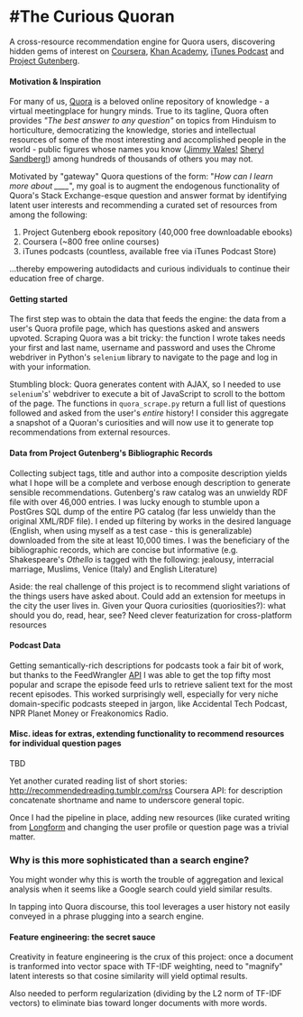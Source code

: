 #The Curious Quoran
==============

A cross-resource recommendation engine for Quora users, discovering hidden gems of interest on [Coursera](https://coursera.org), [Khan Academy](https://www.khanacademy.org/), [iTunes Podcast](https://www.apple.com/itunes/podcasts/discover/) and [Project Gutenberg](https://www.gutenberg.org/).


#### Motivation & Inspiration

For many of us, [Quora](http://www.quora.com) is a beloved online repository of knowledge - a virtual meetingplace for hungry minds. True to its tagline, Quora often provides *"The best answer to any question"* on topics from Hinduism to horticulture, democratizing the knowledge, stories and intellectual resources of some of the most interesting and accomplished people in the world - public figures whose names you know ([Jimmy Wales!](http://www.quora.com/Jimmy-Wales) [Sheryl Sandberg!](http://www.quora.com/Sheryl-Sandberg)) among hundreds of thousands of others you may not.

Motivated by "gateway" Quora questions of the form: "*How can I learn more about ____*", my goal is to augment the endogenous functionality of Quora's Stack Exchange-esque question and answer format by identifying latent user interests and recommending a curated set of resources from among the following: 

1. Project Gutenberg ebook repository (40,000 free downloadable ebooks)
2. Coursera (~800 free online courses)
3. iTunes podcasts (countless, available free via iTunes Podcast Store)

...thereby empowering autodidacts and curious individuals to continue their education free of charge.


#### Getting started

The first step was to obtain the data that feeds the engine: the data from a user's Quora profile page, which has questions asked and answers upvoted. Scraping Quora was a bit tricky: the function I wrote takes needs your first and last name, username and password and uses the Chrome webdriver in Python's `selenium` library to navigate to the page and log in with your information. 

Stumbling block: Quora generates content with AJAX, so I needed to use `selenium`'s' webdriver to execute a bit of JavaScript to scroll to the bottom of the page. The functions in `quora_scrape.py` return a full list of questions followed and asked from the user's *entire* history! I consider this aggregate a snapshot of a Quoran's curiosities and will now use it to generate top recommendations from external resources.

#### Data from Project Gutenberg's Bibliographic Records

Collecting subject tags, title and author into a composite description yields what I hope will be a complete and verbose enough description to generate sensible recommendations. Gutenberg's raw catalog was an unwieldy RDF file with over 46,000 entries. I was lucky enough to stumble upon a PostGres SQL dump of the entire PG catalog (far less unwieldy than the original XML/RDF file). I ended up filtering by works in the desired language (English, when using myself as a test case - this is generalizable) downloaded from the site at least 10,000 times. I was the beneficiary of the bibliographic records, which are concise but informative (e.g. Shakespeare's *Othello* is tagged with the following: jealousy, interracial marriage, Muslims, Venice (Italy) and English Literature) 


Aside: the real challenge of this project is to recommend slight variations of the things users have asked about. Could add an extension for meetups in the city the user lives in. Given your Quora curiosities (quoriosities?): what should you do, read, hear, see? Need clever featurization for cross-platform resources 


#### Podcast Data

Getting semantically-rich descriptions for podcasts took a fair bit of work, but thanks to the FeedWrangler [API](https://feedwrangler.net/developers/podcasts_directory#show) I was able to get the top fifty most popular and scrape the episode feed urls to retrieve salient text for the most recent episodes. This worked surprisingly well, especially for very niche domain-specific podcasts steeped in jargon, like Accidental Tech Podcast, NPR Planet Money or Freakonomics Radio.


#### Misc. ideas for extras, extending functionality to recommend resources for individual question pages

TBD

Yet another curated reading list of short stories: http://recommendedreading.tumblr.com/rss
Coursera API: for description concatenate shortname and name to underscore general topic.

Once I had the pipeline in place, adding new resources (like curated writing from [Longform](http://longform.org) and changing the user profile or question page was a trivial matter.  

### Why is this more sophisticated than a search engine?

You might wonder why this is worth the trouble of aggregation and lexical analysis when it seems like a Google search could yield similar results. 

In tapping into Quora discourse, this tool leverages a user history not easily conveyed in a phrase plugging into a search engine. 


#### Feature engineering: the secret sauce

Creativity in feature engineering is the crux of this project: once a document is tranformed into vector space with TF-IDF weighting, need to "magnify" latent interests so that cosine similarity will yield optimal results.

Also needed to perform regularization (dividing by the L2 norm of TF-IDF vectors) to eliminate bias toward longer documents with more words. 

